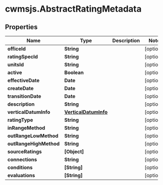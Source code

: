 # cwmsjs.AbstractRatingMetadata

## Properties

Name | Type | Description | Notes
------------ | ------------- | ------------- | -------------
**officeId** | **String** |  | [optional] 
**ratingSpecId** | **String** |  | [optional] 
**unitsId** | **String** |  | [optional] 
**active** | **Boolean** |  | [optional] 
**effectiveDate** | **Date** |  | [optional] 
**createDate** | **Date** |  | [optional] 
**transitionDate** | **Date** |  | [optional] 
**description** | **String** |  | [optional] 
**verticalDatumInfo** | [**VerticalDatumInfo**](VerticalDatumInfo.md) |  | [optional] 
**ratingType** | **String** |  | [optional] 
**inRangeMethod** | **String** |  | [optional] 
**outRangeLowMethod** | **String** |  | [optional] 
**outRangeHighMethod** | **String** |  | [optional] 
**sourceRatings** | **[Object]** |  | [optional] 
**connections** | **String** |  | [optional] 
**conditions** | **[String]** |  | [optional] 
**evaluations** | **[String]** |  | [optional] 


